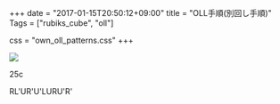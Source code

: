 +++
date = "2017-01-15T20:50:12+09:00"
title = "OLL手順(別回し手順)"
Tags = ["rubiks_cube", "oll"]

css = "own_oll_patterns.css"
+++
<div class="pattern">
  <div class="lc"><img class="type-c" src="/rubiks_cube/img/oll/25a.png"></div><div class="rc"><p>25c</p><p class="steps">RL'UR'U'LURU'R'</p></div>
</div>

<script
  src="https://code.jquery.com/jquery-1.12.4.min.js"
  integrity="sha256-ZosEbRLbNQzLpnKIkEdrPv7lOy9C27hHQ+Xp8a4MxAQ="
  crossorigin="anonymous"></script>

<script>
  $('.pattern p.steps').each(function() {
    var $this = $(this);
    var pattern = $(this).text();
    var r = /[UDRLFB]w?'?2?|[MSE]'?2?|\([ruf]'?2?\)/ig

    $this.text('');
    while ((m = r.exec(pattern)) != null) {
      $(this).append('<span>' + m[0] + '</span>');
    }
  });
</script>

